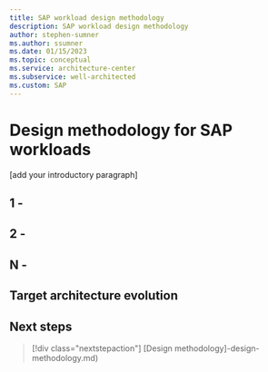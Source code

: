 ```yaml
---
title: SAP workload design methodology
description: SAP workload design methodology
author: stephen-sumner
ms.author: ssumner
ms.date: 01/15/2023
ms.topic: conceptual
ms.service: architecture-center
ms.subservice: well-architected
ms.custom: SAP
---
```

<!--
Remove all the comments in this template before you sign-off or merge to the 
main branch.
-->

<!-- for values for the metadata tags (product and categories) see:
For values to set, see [Taxonomies for Learn](https://review.learn.microsoft.com/help/contribute/metadata-taxonomies?branch=main#azure-category).>

<!--
This template provides the basic structure of a service/product overview article.
See the [overview guidance](contribute-how-write-overview.md) in the contributor guide.

To provide feedback on this template contact 
[the templates workgroup](mailto:templateswg@microsoft.com).
-->

<!-- 1. H1
Required. Set expectations for what the content covers, so customers know the 
content meets their needs. H1 format is # What is <product/service>?
-->

# Design methodology for SAP workloads

<!-- 2. Introductory paragraph 
Required. Lead with a light intro that describes what the article covers. Answer the 
fundamental "why would I want to know this?" question. Keep it short. 
Explains the design methodology for designing well-architected <workload name> workloads.
-->

[add your introductory paragraph]

<!-- 3. H2s
Required. Give each H2 a heading that sets expectations for the content that follows. 
Follow the H2 headings with a sentence about how the section contributes to the whole.
-->

## 1 - <design step>
<!--A sequential step in the design process for deploying <workload name> workloads. -->

## 2 - <design step>
<!-- A sequential step in the design process for deploying <workload name> workloads. -->

## 	N - <design step>
<!-- A sequential step in the design process for deploying <workload name> workloads. -->

## Target architecture evolution
<!-- Explains the target architecture that the deployment is working towards. -->

## Next steps
<!-- Add a context sentence for the following links -->
> [!div class="nextstepaction"]
> [Design methodology]<workload>-design-methodology.md)

<!--
Remove all the comments in this template before you sign-off or merge to the 
main branch.
-->